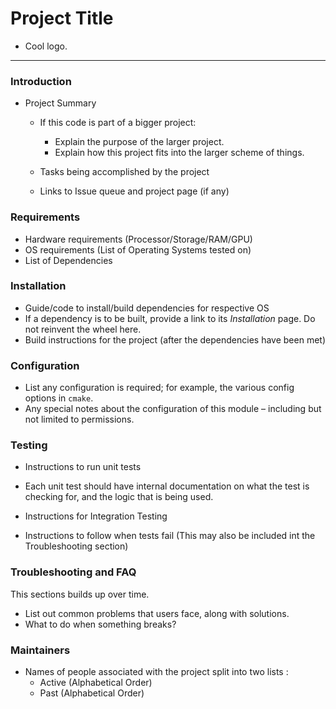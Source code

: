 # Project Title
- Cool logo.

---

### Introduction

- Project Summary
  - If this code is part of a bigger project:
    - Explain the purpose of the larger project.
    - Explain how this project fits into the larger scheme of things.
  
  - Tasks being accomplished by the project
  - Links to Issue queue and project page (if any)

### Requirements

- Hardware requirements (Processor/Storage/RAM/GPU)
- OS requirements (List of Operating Systems tested on)
- List of Dependencies

### Installation

- Guide/code to install/build dependencies for respective OS
- If a dependency is to be built, provide a link to its *Installation* page. Do not reinvent the wheel here.
- Build instructions for the project (after the dependencies have been met)

### Configuration

- List any configuration is required; for example, the various config options in `cmake`.
- Any special notes about the configuration of this module – including but not limited to permissions.

### Testing

- Instructions to run unit tests
- Each unit test should have internal documentation on what the test is checking for, and the logic that is being used.

- Instructions for Integration Testing

- Instructions to follow when tests fail
(This may also be included int the Troubleshooting section)

### Troubleshooting and FAQ
This sections builds up over time.

- List out common problems that users face, along with solutions.
- What to do when something breaks?

### Maintainers

- Names of people associated with the project split into two lists :
  - Active (Alphabetical Order)
  - Past (Alphabetical Order)
